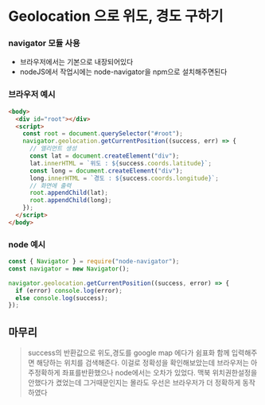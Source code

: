 # Geolocation 으로 위도, 경도 구하기

### navigator 모듈 사용

- 브라우저에서는 기본으로 내장되어있다
- nodeJS에서 작업시에는 node-navigator을 npm으로 설치해주면된다

### 브라우저 예시

```html
<body>
  <div id="root"></div>
  <script>
    const root = document.querySelector("#root");
    navigator.geolocation.getCurrentPosition((success, err) => {
      // 엘리먼트 생성
      const lat = document.createElement("div");
      lat.innerHTML = `위도 : ${success.coords.latitude}`;
      const long = document.createElement("div");
      long.innerHTML = `경도 : ${success.coords.longitude}`;
      // 화면에 출력
      root.appendChild(lat);
      root.appendChild(long);
    });
  </script>
</body>
```

### node 예시

```js
const { Navigator } = require("node-navigator");
const navigator = new Navigator();

navigator.geolocation.getCurrentPosition((success, error) => {
  if (error) console.log(error);
  else console.log(success);
});
```

## 마무리

> success의 반환값으로 위도,경도를 google map 에다가 쉼표화 함께 입력해주면 해당하는 위치를 검색해준다. 이걸로 정확성을 확인해보았는데 브라우저는 아주정확하게 좌표를반환했으나 node에서는 오차가 있었다. 맥북 위치권한설정을 안했다가 켰었는데 그거때문인지는 몰라도 우선은 브라우저가 더 정확하게 동작하였다

